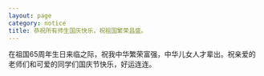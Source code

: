 ```yaml
---
layout: page
category: notice
title: 恭祝所有师生国庆快乐，祝祖国繁荣昌盛。
---
```


在祖国65周年生日来临之际，祝我中华繁荣富强，中华儿女人才辈出。祝亲爱的老师们和可爱的同学们国庆节快乐，好运连连。
